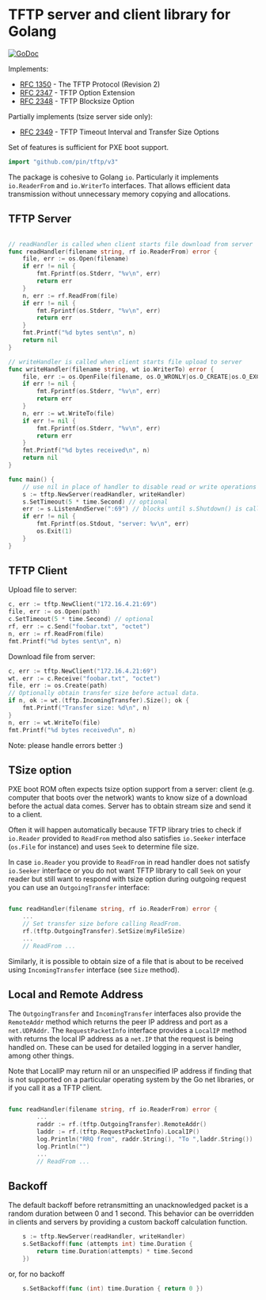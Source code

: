 TFTP server and client library for Golang
=========================================

[![GoDoc](https://godoc.org/github.com/pin/tftp?status.svg)](https://godoc.org/github.com/pin/tftp)

Implements:
 * [RFC 1350](https://tools.ietf.org/html/rfc1350) - The TFTP Protocol (Revision 2)
 * [RFC 2347](https://tools.ietf.org/html/rfc2347) - TFTP Option Extension
 * [RFC 2348](https://tools.ietf.org/html/rfc2348) - TFTP Blocksize Option

Partially implements (tsize server side only):
 * [RFC 2349](https://tools.ietf.org/html/rfc2349) - TFTP Timeout Interval and Transfer Size Options

Set of features is sufficient for PXE boot support.

``` go
import "github.com/pin/tftp/v3"
```

The package is cohesive to Golang `io`. Particularly it implements
`io.ReaderFrom` and `io.WriterTo` interfaces. That allows efficient data
transmission without unnecessary memory copying and allocations.


TFTP Server
-----------

```go

// readHandler is called when client starts file download from server
func readHandler(filename string, rf io.ReaderFrom) error {
	file, err := os.Open(filename)
	if err != nil {
		fmt.Fprintf(os.Stderr, "%v\n", err)
		return err
	}
	n, err := rf.ReadFrom(file)
	if err != nil {
		fmt.Fprintf(os.Stderr, "%v\n", err)
		return err
	}
	fmt.Printf("%d bytes sent\n", n)
	return nil
}

// writeHandler is called when client starts file upload to server
func writeHandler(filename string, wt io.WriterTo) error {
	file, err := os.OpenFile(filename, os.O_WRONLY|os.O_CREATE|os.O_EXCL, 0644)
	if err != nil {
		fmt.Fprintf(os.Stderr, "%v\n", err)
		return err
	}
	n, err := wt.WriteTo(file)
	if err != nil {
		fmt.Fprintf(os.Stderr, "%v\n", err)
		return err
	}
	fmt.Printf("%d bytes received\n", n)
	return nil
}

func main() {
	// use nil in place of handler to disable read or write operations
	s := tftp.NewServer(readHandler, writeHandler)
	s.SetTimeout(5 * time.Second) // optional
	err := s.ListenAndServe(":69") // blocks until s.Shutdown() is called
	if err != nil {
		fmt.Fprintf(os.Stdout, "server: %v\n", err)
		os.Exit(1)
	}
}
```

TFTP Client
-----------
Upload file to server:

```go
c, err := tftp.NewClient("172.16.4.21:69")
file, err := os.Open(path)
c.SetTimeout(5 * time.Second) // optional
rf, err := c.Send("foobar.txt", "octet")
n, err := rf.ReadFrom(file)
fmt.Printf("%d bytes sent\n", n)
```

Download file from server:

```go
c, err := tftp.NewClient("172.16.4.21:69")
wt, err := c.Receive("foobar.txt", "octet")
file, err := os.Create(path)
// Optionally obtain transfer size before actual data.
if n, ok := wt.(tftp.IncomingTransfer).Size(); ok {
	fmt.Printf("Transfer size: %d\n", n)
}
n, err := wt.WriteTo(file)
fmt.Printf("%d bytes received\n", n)
```

Note: please handle errors better :)

TSize option
------------

PXE boot ROM often expects tsize option support from a server: client
(e.g. computer that boots over the network) wants to know size of a
download before the actual data comes. Server has to obtain stream
size and send it to a client.

Often it will happen automatically because TFTP library tries to check
if `io.Reader` provided to `ReadFrom` method also satisfies
`io.Seeker` interface (`os.File` for instance) and uses `Seek` to
determine file size.

In case `io.Reader` you provide to `ReadFrom` in read handler does not
satisfy `io.Seeker` interface or you do not want TFTP library to call
`Seek` on your reader but still want to respond with tsize option
during outgoing request you can use an `OutgoingTransfer` interface:

```go

func readHandler(filename string, rf io.ReaderFrom) error {
	...
	// Set transfer size before calling ReadFrom.
	rf.(tftp.OutgoingTransfer).SetSize(myFileSize)
	...
	// ReadFrom ...

```

Similarly, it is possible to obtain size of a file that is about to be
received using `IncomingTransfer` interface (see `Size` method).

Local and Remote Address
------------------------

The `OutgoingTransfer` and `IncomingTransfer` interfaces also provide
the `RemoteAddr` method which returns the peer IP address and port as
a `net.UDPAddr`.  The `RequestPacketInfo` interface provides a
`LocalIP` method with returns the local IP address as a `net.IP` that
the request is being handled on.  These can be used for detailed
logging in a server handler, among other things.

Note that LocalIP may return nil or an unspecified IP address
if finding that is not supported on a particular operating system by
the Go net libraries, or if you call it as a TFTP client.

```go

func readHandler(filename string, rf io.ReaderFrom) error {
        ...
        raddr := rf.(tftp.OutgoingTransfer).RemoteAddr()
        laddr := rf.(tftp.RequestPacketInfo).LocalIP()
        log.Println("RRQ from", raddr.String(), "To ",laddr.String())
        log.Println("")
        ...
        // ReadFrom ...
```

Backoff
-------

The default backoff before retransmitting an unacknowledged packet is a
random duration between 0 and 1 second.  This behavior can be overridden
in clients and servers by providing a custom backoff calculation function.

```go
	s := tftp.NewServer(readHandler, writeHandler)
	s.SetBackoff(func (attempts int) time.Duration {
		return time.Duration(attempts) * time.Second
	})
```

or, for no backoff

```go
	s.SetBackoff(func (int) time.Duration { return 0 })
```
